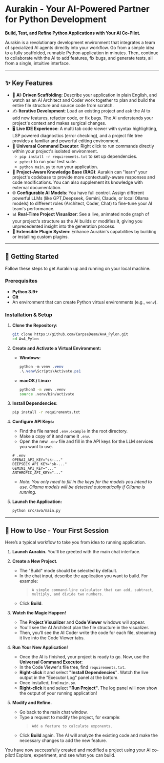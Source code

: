 # Aurakin - Your AI-Powered Partner for Python Development

**Build, Test, and Refine Python Applications with Your AI Co-Pilot.**

Aurakin is a revolutionary development environment that integrates a team of specialized AI agents directly into your workflow. Go from a simple idea to a fully scaffolded, runnable Python application in minutes. Then, continue to collaborate with the AI to add features, fix bugs, and generate tests, all from a single, intuitive interface.


---

## ✨ Key Features

-   🤖 **AI-Driven Scaffolding**: Describe your application in plain English, and watch as an AI Architect and Coder work together to plan and build the entire file structure and source code from scratch.
-   ✍️ **Iterative Development**: Load an existing project and ask the AI to add new features, refactor code, or fix bugs. The AI understands your project's context and makes surgical changes.
-   🖥️ **Live IDE Experience**: A multi tab code viewer with syntax highlighting, LSP powered diagnostics (error checking), and a project file tree provides a familiar and powerful editing environment.
-   🚀 **Universal Command Executor**: Right click to run commands directly within your project's isolated environment.
    -   `pip install -r requirements.txt` to set up dependencies.
    -   `pytest` to run your test suite.
    -   `python main.py` to run your application.
-   🧠 **Project-Aware Knowledge Base (RAG)**: Aurakin can "learn" your project's codebase to provide more contextually-aware responses and code modifications. You can also supplement its knowledge with external documentation.
-   🌐 **Configurable AI Models**: You have full control. Assign different powerful LLMs (like GPT,Deepseek, Gemini, Claude, or local Ollama models) to different roles (Architect, Coder, Chat) to fine-tune your AI team's performance.
-   📊 **Real-Time Project Visualizer**: See a live, animated node graph of your project's structure as the AI builds or modifies it, giving you unprecedented insight into the generation process.
-   🔌 **Extensible Plugin System**: Enhance Aurakin's capabilities by building or installing custom plugins.

---

## 🚀 Getting Started

Follow these steps to get Aurakin up and running on your local machine.

### Prerequisites

-   **Python 3.9+**
-   **Git**
-   An environment that can create Python virtual environments (e.g., `venv`).

### Installation & Setup

1.  **Clone the Repository:**
    ```bash
    git clone https://github.com/CarpseDeam/AvA_Pylon.git
    cd AvA_Pylon
    ```

2.  **Create and Activate a Virtual Environment:**
    *   **Windows:**
        ```powershell
        python -m venv .venv
        .\.venv\Scripts\Activate.ps1
        ```
    *   **macOS / Linux:**
        ```bash
        python3 -m venv .venv
        source .venv/bin/activate
        ```

3.  **Install Dependencies:**
    ```bash
    pip install -r requirements.txt
    ```

4.  **Configure API Keys:**
    *   Find the file named `.env.example` in the root directory.
    *   Make a copy of it and name it `.env`.
    *   Open the new `.env` file and fill in the API keys for the LLM services you want to use.
    ```env
    # .env
    OPENAI_API_KEY="sk-..."
    DEEPSEEK_API_KEY="sk-..."
    GEMINI_API_KEY="..."
    ANTHROPIC_API_KEY="..."
    ```
    *   *Note: You only need to fill in the keys for the models you intend to use. Ollama models will be detected automatically if Ollama is running.*

5.  **Launch the Application:**
    ```bash
    python src/ava/main.py
    ```

---

## 📖 How to Use - Your First Session

Here’s a typical workflow to take you from idea to running application.

1.  **Launch Aurakin.** You'll be greeted with the main chat interface.

2.  **Create a New Project.**
    *   The "Build" mode should be selected by default.
    *   In the chat input, describe the application you want to build. For example:
        > `A simple command-line calculator that can add, subtract, multiply, and divide two numbers.`
    *   Click **Build**.

3.  **Watch the Magic Happen!**
    *   The **Project Visualizer** and **Code Viewer** windows will appear.
    *   You'll see the AI Architect plan the file structure in the visualizer.
    *   Then, you'll see the AI Coder write the code for each file, streaming it live into the Code Viewer tabs.

4.  **Run Your New Application!**
    *   Once the AI is finished, your project is ready to go. Now, use the **Universal Command Executor**:
    *   In the Code Viewer's file tree, find `requirements.txt`.
    *   **Right-click** it and select **"Install Dependencies"**. Watch the live output in the "Executor Log" panel at the bottom.
    *   Once installed, find `main.py`.
    *   **Right-click** it and select **"Run Project"**. The log panel will now show the output of your running application!

5.  **Modify and Refine.**
    *   Go back to the main chat window.
    *   Type a request to modify the project, for example:
        > `Add a feature to calculate exponents.`
    *   Click **Build** again. The AI will analyze the existing code and make the necessary changes to add the new feature.

You have now successfully created and modified a project using your AI co-pilot! Explore, experiment, and see what you can build.